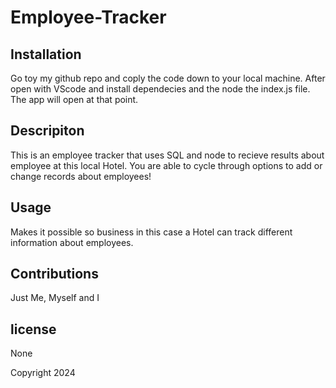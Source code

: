 # Employee-Tracker


## Installation
Go toy my github repo and coply the code down to your local machine. After open with VScode and install dependecies and the node the index.js file. The app will open at that point.

## Descripiton
This is an employee tracker that uses SQL and node to recieve results about employee at this local Hotel. You are able to cycle through options to add or change records about employees!

## Usage
Makes it possible so business in this case a Hotel can track different information about employees.

## Contributions
Just Me, Myself and I

## license
None

Copyright 2024 


